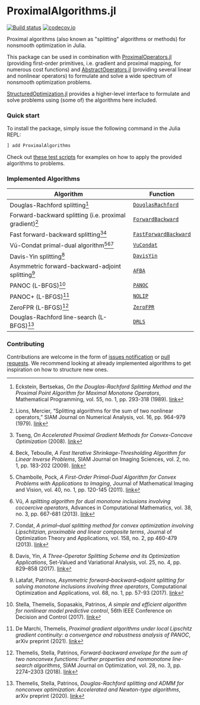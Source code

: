 # ProximalAlgorithms.jl

[![Build status](https://github.com/JuliaFirstOrder/ProximalAlgorithms.jl/workflows/CI/badge.svg)](https://github.com/JuliaFirstOrder/ProximalAlgorithms.jl/actions?query=workflow%3ACI)
[![codecov.io](http://codecov.io/github/JuliaFirstOrder/ProximalAlgorithms.jl/coverage.svg?branch=master)](http://codecov.io/github/JuliaFirstOrderProximalAlgorithms.jl?branch=master)

Proximal algorithms (also known as "splitting" algorithms or methods) for nonsmooth optimization in Julia.

This package can be used in combination with [ProximalOperators.jl](https://github.com/JuliaFirstOrder/ProximalOperators.jl) (providing first-order primitives, i.e. gradient and proximal mapping, for numerous cost functions) and [AbstractOperators.jl](https://github.com/kul-forbes/AbstractOperators.jl) (providing several linear and nonlinear operators) to formulate and solve a wide spectrum of nonsmooth optimization problems.

[StructuredOptimization.jl](https://github.com/JuliaFirstOrder/StructuredOptimization.jl) provides a higher-level interface to formulate and solve problems using (some of) the algorithms here included.

### Quick start

To install the package, simply issue the following command in the Julia REPL:

```julia
] add ProximalAlgorithms
```

Check out [these test scripts](test/problems) for examples on how to apply
the provided algorithms to problems.

### Implemented Algorithms

Algorithm                             | Function      
--------------------------------------|---------------
Douglas-Rachford splitting[^eckstein_1989] | [`DouglasRachford`](src/algorithms/douglas_rachford.jl)
Forward-backward splitting (i.e. proximal gradient)[^lions_mercier_1979] | [`ForwardBackward`](src/algorithms/forward_backward.jl)
Fast forward-backward splitting[^tseng_2008][^beck_2009] | [`FastForwardBackward`](src/algorithms/forward_backward.jl)
Vũ-Condat primal-dual algorithm[^chambolle_2011][^vu_2013][^condat_2013] | [`VuCondat`](src/algorithms/primal_dual.jl)
Davis-Yin splitting[^davis_2017] | [`DavisYin`](src/algorithms/davis_yin.jl)
Asymmetric forward-backward-adjoint splitting[^latafat_2017] | [`AFBA`](src/algorithms/primal_dual.jl)
PANOC (L-BFGS)[^stella_2017] | [`PANOC`](src/algorithms/panoc.jl)
PANOC+ (L-BFGS)[^demarchi_2021] | [`NOLIP`](src/algorithms/nolip.jl)
ZeroFPR (L-BFGS)[^themelis_2018] | [`ZeroFPR`](src/algorithms/zerofpr.jl)
Douglas-Rachford line-search (L-BFGS)[^themelis_2020] | [`DRLS`](src/algorithms/drls.jl)

### Contributing

Contributions are welcome in the form of [issues notification](https://github.com/JuliaFirstOrder/ProximalAlgorithms.jl/issues) or [pull requests](https://github.com/JuliaFirstOrder/ProximalAlgorithms.jl/pulls). We recommend looking at already implemented algorithms to get inspiration on how to structure new ones.

[^lions_mercier_1979]: Lions, Mercier, “Splitting algorithms for the sum of two nonlinear operators,” SIAM Journal on Numerical Analysis, vol. 16, pp. 964–979 (1979). [link](https://epubs.siam.org/doi/abs/10.1137/0716071)

[^eckstein_1989]: Eckstein, Bertsekas, *On the Douglas-Rachford Splitting Method and the Proximal Point Algorithm for Maximal Monotone Operators*, Mathematical Programming, vol. 55, no. 1, pp. 293-318 (1989). [link](https://link.springer.com/article/10.1007/BF01581204)

[^tseng_2008]: Tseng, *On Accelerated Proximal Gradient Methods for Convex-Concave Optimization* (2008). [link](http://www.mit.edu/~dimitrib/PTseng/papers/apgm.pdf)

[^beck_2009]: Beck, Teboulle, *A Fast Iterative Shrinkage-Thresholding Algorithm for Linear Inverse Problems*, SIAM Journal on Imaging Sciences, vol. 2, no. 1, pp. 183-202 (2009). [link](http://epubs.siam.org/doi/abs/10.1137/080716542)

[^chambolle_2011]: Chambolle, Pock, *A First-Order Primal-Dual Algorithm for Convex Problems with Applications to Imaging*, Journal of Mathematical Imaging and Vision, vol. 40, no. 1, pp. 120-145 (2011). [link](https://link.springer.com/article/10.1007/s10851-010-0251-1)

[^boyd_2011]: Boyd, Parikh, Chu, Peleato, Eckstein, *Distributed Optimization and Statistical Learning via the Alternating Direction Method of Multipliers*, Foundations and Trends in Machine Learning, vol. 3, no. 1, pp. 1-122 (2011). [link](http://www.nowpublishers.com/article/Details/MAL-016)

[^vu_2013]: Vũ, *A splitting algorithm for dual monotone inclusions involving cocoercive operators*, Advances in Computational Mathematics, vol. 38, no. 3, pp. 667-681 (2013). [link](https://link.springer.com/article/10.1007/s10444-011-9254-8)

[^condat_2013]: Condat, *A primal–dual splitting method for convex optimization involving Lipschitzian, proximable and linear composite terms*, Journal of Optimization Theory and Applications, vol. 158, no. 2, pp 460-479 (2013). [link](https://link.springer.com/article/10.1007/s10957-012-0245-9)

[^parikh_2014]: Parikh, Boyd, *Proximal Algorithms*, Foundations and Trends in Optimization, vol. 1, no. 3, pp. 127-239 (2014). [link](http://www.nowpublishers.com/article/Details/OPT-003)

[^davis_2017]: Davis, Yin, *A Three-Operator Splitting Scheme and its Optimization Applications*, Set-Valued and Variational Analysis, vol. 25, no. 4, pp. 829–858 (2017). [link](https://link.springer.com/article/10.1007/s11228-017-0421-z)

[^latafat_2017]: Latafat, Patrinos, *Asymmetric forward–backward–adjoint splitting for solving monotone inclusions involving three operators*, Computational Optimization and Applications, vol. 68, no. 1, pp. 57-93 (2017). [link](https://link.springer.com/article/10.1007/s10589-017-9909-6)

[^stella_2017]: Stella, Themelis, Sopasakis, Patrinos, *A simple and efficient algorithm for nonlinear model predictive control*, 56th IEEE Conference on Decision and Control (2017). [link](https://doi.org/10.1109/CDC.2017.8263933)

[^themelis_2018]: Themelis, Stella, Patrinos, *Forward-backward envelope for the sum of two nonconvex functions: Further properties and nonmonotone line-search algorithms*, SIAM Journal on Optimization, vol. 28, no. 3, pp. 2274–2303 (2018). [link](https://epubs.siam.org/doi/10.1137/16M1080240)

[^themelis_2020]: Themelis, Stella, Patrinos, *Douglas-Rachford splitting and ADMM for nonconvex optimization: Accelerated and Newton-type algorithms*, arXiv preprint (2020). [link](https://arxiv.org/abs/2005.10230)

[^demarchi_2021]: De Marchi, Themelis, *Proximal gradient algorithms under local Lipschitz gradient continuity: a convergence and robustness analysis of PANOC*, arXiv preprint (2021). [link](https://arxiv.org/abs/2112.13000)
